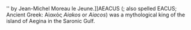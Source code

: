 '' by Jean-Michel Moreau le Jeune.]]AEACUS (; also spelled EACUS; Ancient Greek: Αἰακός _Aiakos_ or _Aiacos_) was a mythological king of the island of Aegina in the Saronic Gulf.

